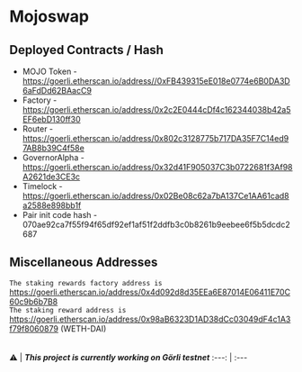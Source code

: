 # Mojoswap <br />



## Deployed Contracts / Hash<br />  
  - MOJO Token - https://goerli.etherscan.io/address//0xFB439315eE018e0774e6B0DA3D6aFdDd62BAacC9 <br />
  - Factory - https://goerli.etherscan.io/address/0x2c2E0444cDf4c162344038b42a5EF6ebD130ff30<br />
  - Router - https://goerli.etherscan.io/address/0x802c3128775b717DA35F7C14ed97AB8b39C4f58e <br />
  - GovernorAlpha - https://goerli.etherscan.io/address/0x32d41F905037C3b0722681f3Af98A2621de3CE3c<br />
  - Timelock - https://goerli.etherscan.io/address/0x02Be08c62a7bA137Ce1AA61cad8a2588e898bb1f<br />
  - Pair init code hash - 070ae92ca7f55f94f65df92ef1af51f2ddfb3c0b8261b9eebee6f5b5dcdc2687<br />

## Miscellaneous Addresses <br />


`The staking rewards factory address is` https://goerli.etherscan.io/address/0x4d092d8d35EEa6E87014E06411E70C60c9b6b7B8<br />
`The staking reward address is` https://goerli.etherscan.io/address/0x98aB6323D1AD38dCc03049dF4c1A3f79f8060879 (WETH-DAI)<br />
<br />
<br />
:warning: | **_This project is currently working on Görli testnet_**
:---: | :---
